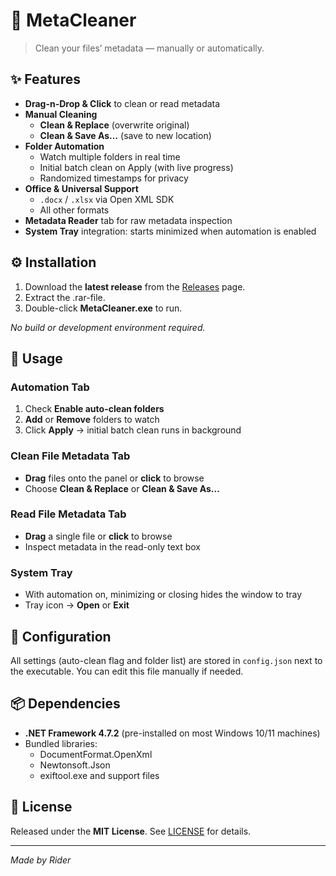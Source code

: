# 🚀 MetaCleaner

> Clean your files’ metadata — manually or automatically.

## ✨ Features

- **Drag-n-Drop & Click** to clean or read metadata  
- **Manual Cleaning**  
  - **Clean & Replace** (overwrite original)  
  - **Clean & Save As…** (save to new location)  
- **Folder Automation**  
  - Watch multiple folders in real time  
  - Initial batch clean on Apply (with live progress)  
  - Randomized timestamps for privacy  
- **Office & Universal Support**  
  - `.docx` / `.xlsx` via Open XML SDK  
  - All other formats  
- **Metadata Reader** tab for raw metadata inspection  
- **System Tray** integration: starts minimized when automation is enabled  

## ⚙️ Installation

1. Download the **latest release** from the [Releases](https://github.com/RRRiderrr/MetaCleaner/releases) page.  
2. Extract the .rar-file.  
3. Double-click **MetaCleaner.exe** to run.

_No build or development environment required._

## 🚀 Usage

### Automation Tab

1. Check **Enable auto-clean folders**  
2. **Add** or **Remove** folders to watch  
3. Click **Apply** → initial batch clean runs in background  

### Clean File Metadata Tab

- **Drag** files onto the panel or **click** to browse  
- Choose **Clean & Replace** or **Clean & Save As…**

### Read File Metadata Tab

- **Drag** a single file or **click** to browse  
- Inspect metadata in the read-only text box  

### System Tray

- With automation on, minimizing or closing hides the window to tray  
- Tray icon → **Open** or **Exit**

## 📝 Configuration

All settings (auto-clean flag and folder list) are stored in `config.json` next to the executable. You can edit this file manually if needed.

## 📦 Dependencies

- **.NET Framework 4.7.2** (pre-installed on most Windows 10/11 machines)  
- Bundled libraries:
  - DocumentFormat.OpenXml  
  - Newtonsoft.Json  
  - exiftool.exe and support files  

## 📜 License

Released under the **MIT License**. See [LICENSE](LICENSE) for details.

---

*Made by Rider*  
